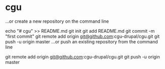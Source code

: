 # cgu
…or create a new repository on the command line


echo "# cgu" >> README.md
git init
git add README.md
git commit -m "first commit"
git remote add origin git@github.com:cgu-drupal/cgu.git
git push -u origin master
…or push an existing repository from the command line


git remote add origin git@github.com:cgu-drupal/cgu.git
git push -u origin master